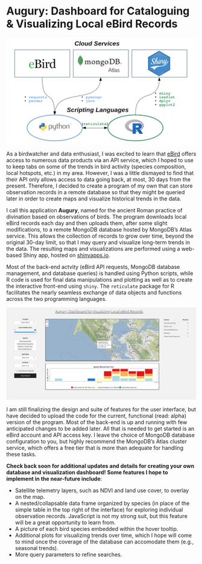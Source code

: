 Augury: Dashboard for Cataloguing & Visualizing Local eBird Records
================

![](image/diagram.png)

As a birdwatcher and data enthusiast, I was excited to learn that
[eBird](https://ebird.org/) offers access to numerous data products via
an API service, which I hoped to use to keep tabs on some of the trends
in bird activity (species composition, local hotspots, etc.) in my area.
However, I was a little dismayed to find that their API only allows
access to data going back, at most, 30 days from the present. Therefore,
I decided to create a program of my own that can store observation
records in a remote database so that they might be queried later in
order to create maps and visualize historical trends in the data.

I call this application **Augury**, named for the ancient Roman practice
of divination based on observations of birds. The program downloads
local eBird records each day and then uploads them, after some slight
modifications, to a remote MongoDB database hosted by MongoDB’s Atlas
service. This allows the collection of records to grow over time, beyond
the original 30-day limit, so that I may query and visualize long-term
trends in the data. The resulting maps and visualizations are performed
using a web-based Shiny app, hosted on
[shinyapps.io](https://www.shinyapps.io).

Most of the back-end actvity (eBird API requests, MongoDB database
management, and database queries) is handled using Python scripts, while
R code is used for final data manipulations and plotting as well as to
create the interactive front-end using `shiny`. The `reticulate` package
for R facilitates the nearly seamless exchange of data objects and
functions across the two programming languages.

![](image/example.png)

I am still finalizing the design and suite of features for the user
interface, but have decided to upload the code for the current,
functional (read: alpha) version of the program. Most of the back-end is
up and running with few anticipated changes to be added later. All that
is needed to get started is an eBird account and API access key. I leave
the choice of MongoDB database configuration to you, but highly
recommend the MongoDB’s Atlas cluster service, which offers a free tier
that is more than adequate for handling these tasks.

**Check back soon for additional updates and details for creating your
own database and visualization dashboard\! Some features I hope to
implement in the near-future include**:

  - Satellite telemetry layers, such as NDVI and land use cover, to
    overlay on the map.
  - A nested/collapsable data frame organized by species (in place of
    the simple table in the top right of the interface) for exploring
    individual observation records. JavaScript is not my strong suit,
    but this feature will be a great opportunity to learn from.
  - A picture of each bird species embedded within the hover tooltip.
  - Additional plots for visualizing trends over time, which I hope will
    come to mind once the coverage of the database can accomodate them
    (e.g., seasonal trends).
  - More query parameters to refine searches.
